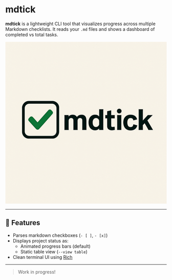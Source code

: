 # mdtick

**mdtick** is a lightweight CLI tool that visualizes progress across multiple Markdown checklists. It reads your `.md` files and shows a dashboard of completed vs total tasks.

![mdtick logo](assets/mdtick.png) <!-- Update path if needed -->

---

## 🔧 Features

- Parses markdown checkboxes (`- [ ]`, `- [x]`)
- Displays project status as:
  - Animated progress bars (default)
  - Static table view (`--view table`)
- Clean terminal UI using [Rich](https://github.com/Textualize/rich)

---

> Work in progress!
